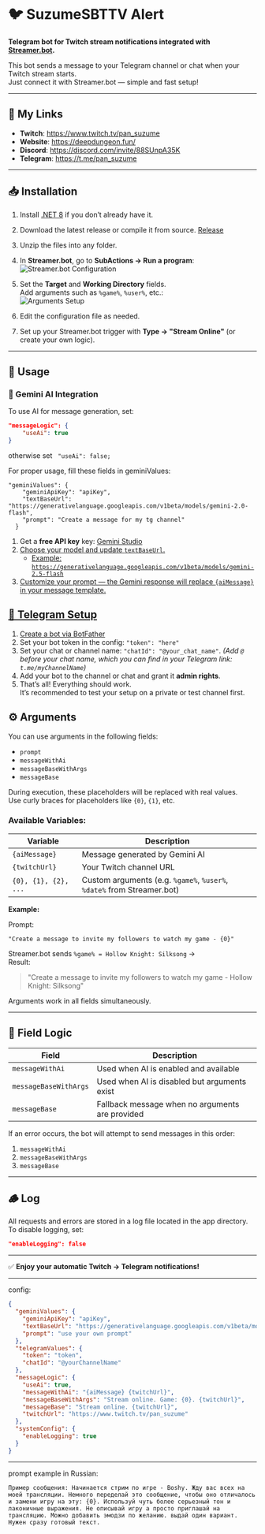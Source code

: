 # 🐦 SuzumeSBTTV Alert

**Telegram bot for Twitch stream notifications integrated with [Streamer.bot](https://streamer.bot/).**

This bot sends a message to your Telegram channel or chat when your Twitch stream starts.  
Just connect it with Streamer.bot — simple and fast setup!

---

## 🔗 My Links
- **Twitch**: https://www.twitch.tv/pan_suzume
- **Website**: https://deepdungeon.fun/
- **Discord**: https://discord.com/invite/88SUnpA35K
- **Telegram**: https://t.me/pan_suzume

---

## 📥 Installation

1. Install [.NET 8](https://dotnet.microsoft.com/en-us/download/dotnet/8.0) if you don’t already have it.  
2. Download the latest release or compile it from source. [Release](https://github.com/gagurolle/SuzumeSBTTV_Alert-/releases/tag/v1) 
3. Unzip the files into any folder.  
4. In **Streamer.bot**, go to **SubActions → Run a program**:  
   ![Streamer.bot Configuration](https://github.com/user-attachments/assets/c3dcc5ff-ba39-42e1-b973-a027f9956343)
5. Set the **Target** and **Working Directory** fields.  
   Add arguments such as `%game%`, `%user%`, etc.:  
   ![Arguments Setup](https://github.com/user-attachments/assets/13a9d024-4904-4600-b3eb-dfb24cf33ee8)

7. Edit the configuration file as needed.  
8. Set up your Streamer.bot trigger with **Type → "Stream Online"** (or create your own logic).

---

## 🚀 Usage
### 🤖 Gemini AI Integration

To use AI for message generation, set:
```json
"messageLogic": {
    "useAi": true
}
```
otherwise set ``` "useAi": false;```

For proper usage, fill these fields in geminiValues:
```
"geminiValues": {
    "geminiApiKey": "apiKey",
    "textBaseUrl": "https://generativelanguage.googleapis.com/v1beta/models/gemini-2.0-flash",
    "prompt": "Create a message for my tg channel"
  }
```

1. Get a **free API key** key: <a href="https://aistudio.google.com/api-keys">Gemini Studio</href></li>
2. Choose your model and update `textBaseUrl`.  
   - Example: `https://generativelanguage.googleapis.com/v1beta/models/gemini-2.5-flash`
3. Customize your prompt — the Gemini response will replace `{aiMessage}` in your message template.

## 💬 Telegram Setup

1. Create a bot via <a href="https://telegram.me/BotFather">BotFather</a>
2. Set your bot token in the config: `"token": "here"`
3. Set your chat or channel name: `"chatId": "@your_chat_name"`.  *(Add `@` before your chat name, which you can find in your Telegram link: `t.me/myChannelName`)*  
4. Add your bot to the channel or chat and grant it **admin rights**. 
5. That’s all! Everything should work.  
   It’s recommended to test your setup on a private or test channel first.

## ⚙️ Arguments

You can use arguments in the following fields:
- `prompt`
- `messageWithAi`
- `messageBaseWithArgs`
- `messageBase`

During execution, these placeholders will be replaced with real values.  
Use curly braces for placeholders like `{0}`, `{1}`, etc. 

### Available Variables:
| Variable | Description |
|-----------|-------------|
| `{aiMessage}` | Message generated by Gemini AI |
| `{twitchUrl}` | Your Twitch channel URL |
| `{0}, {1}, {2}, ...` | Custom arguments (e.g. `%game%`, `%user%`, `%date%` from Streamer.bot) |

**Example:**

Prompt:
```
"Create a message to invite my followers to watch my game - {0}"
```

Streamer.bot sends `%game% = Hollow Knight: Silksong` →  
Result:  
> "Create a message to invite my followers to watch my game - Hollow Knight: Silksong"

Arguments work in all fields simultaneously.

---

## 🧩 Field Logic

| Field | Description |
|--------|-------------|
| `messageWithAi` | Used when AI is enabled and available |
| `messageBaseWithArgs` | Used when AI is disabled but arguments exist |
| `messageBase` | Fallback message when no arguments are provided |

If an error occurs, the bot will attempt to send messages in this order:
1. `messageWithAi`  
2. `messageBaseWithArgs`  
3. `messageBase`

---

## 🪵 Log

All requests and errors are stored in a log file located in the app directory.  
To disable logging, set:

```json
"enableLogging": false
```

---

✅ **Enjoy your automatic Twitch → Telegram notifications!**



---


config:

```json
{
  "geminiValues": {
    "geminiApiKey": "apiKey",
    "textBaseUrl": "https://generativelanguage.googleapis.com/v1beta/models/gemini-2.0-flash",
    "prompt": "use your own prompt"
  },
  "telegramValues": {
    "token": "token",
    "chatId": "@yourChannelName"
  },
  "messageLogic": {
    "useAi": true,
    "messageWithAi": "{aiMessage} {twitchUrl}",
    "messageBaseWithArgs": "Stream online. Game: {0}. {twitchUrl}",
    "messageBase": "Stream online. {twitchUrl}",
    "twitchUrl": "https://www.twitch.tv/pan_suzume"
  },
  "systemConfig": {
    "enableLogging": true
  }
}
```

---

prompt example in Russian: 
```
Пример сообщения: Начинается стрим по игре - Boshy. Жду вас всех на моей трансляции. Немного переделай это сообщение, чтобы оно отличалось и замени игру на эту: {0}. Используй чуть более серьезный тон и лаконичные выражения. Не описывай игру а просто приглашай на трансляцию. Можно добавить эмодзи по желанию. выдай один вариант. Нужен сразу готовый текст.
```
    
